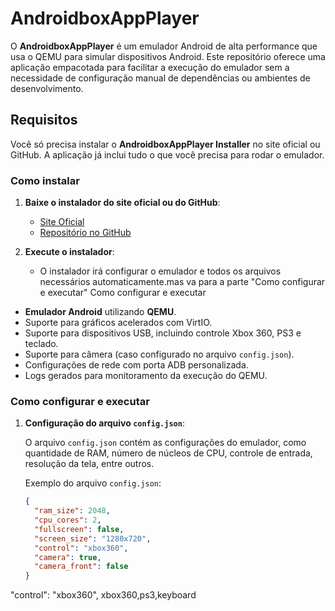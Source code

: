 # AndroidboxAppPlayer

O **AndroidboxAppPlayer** é um emulador Android de alta performance que usa o QEMU para simular dispositivos Android. Este repositório oferece uma aplicação empacotada para facilitar a execução do emulador sem a necessidade de configuração manual de dependências ou ambientes de desenvolvimento.

## Requisitos

Você só precisa instalar o **AndroidboxAppPlayer Installer** no site oficial ou GitHub. A aplicação já inclui tudo o que você precisa para rodar o emulador.

### Como instalar

1. **Baixe o instalador do site oficial ou do GitHub**:
   - [Site Oficial](https://androidboxemulador.blogspot.com/)
   - [Repositório no GitHub](https://github.com/matheussouzadejesus10/androidbox_app_player)

2. **Execute o instalador**:
   - O instalador irá configurar o emulador e todos os arquivos necessários automaticamente.mas va para a parte "Como configurar e executar"
 Como configurar e executar 

- **Emulador Android** utilizando **QEMU**.
- Suporte para gráficos acelerados com VirtIO.
- Suporte para dispositivos USB, incluindo controle Xbox 360, PS3 e teclado.
- Suporte para câmera (caso configurado no arquivo `config.json`).
- Configurações de rede com porta ADB personalizada.
- Logs gerados para monitoramento da execução do QEMU.

### Como configurar e executar

1. **Configuração do arquivo `config.json`**:
   
   O arquivo `config.json` contém as configurações do emulador, como quantidade de RAM, número de núcleos de CPU, controle de entrada, resolução da tela, entre outros.

   Exemplo do arquivo `config.json`:

   ```json
   {
     "ram_size": 2048,
     "cpu_cores": 2,
     "fullscreen": false,
     "screen_size": "1280x720",
     "control": "xbox360", 
     "camera": true,
     "camera_front": false
   }

"control": "xbox360", xbox360,ps3,keyboard
